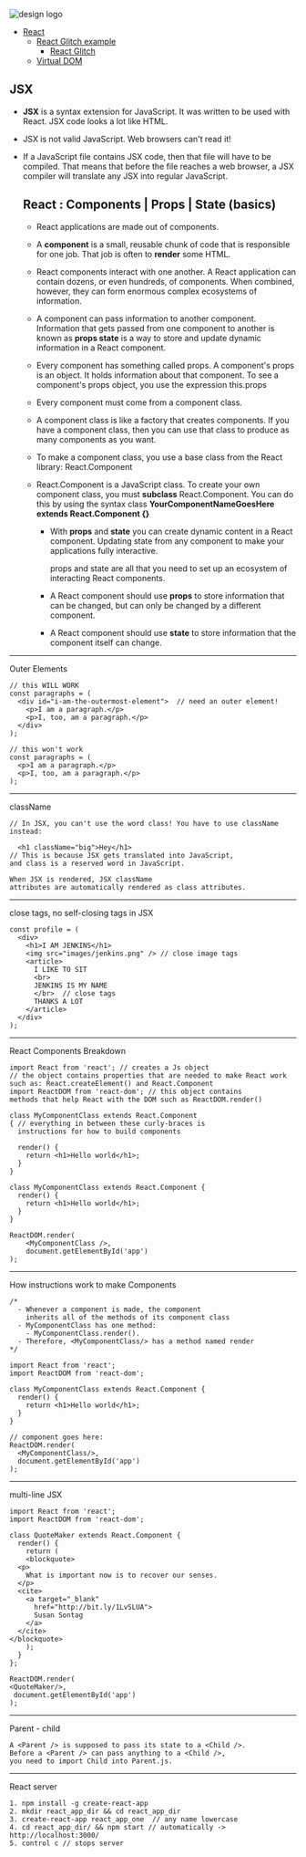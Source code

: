 
![design logo](https://kironroy.github.io/react2.svg)
* [React](https://reactjs.org/)
  * [React Glitch example](https://glitch.com/edit/#!/create-react-app-sample?path=README.md:1:0)
    * [React Glitch](https://glitch.com/react)
  * [Virtual DOM](http://reactkungfu.com/2015/10/the-difference-between-virtual-dom-and-dom/)

## JSX

* **JSX** is a syntax extension for JavaScript.
  It was written to be used with React.
  JSX code looks a lot like HTML.

* JSX is not valid JavaScript. Web browsers can't read it!

* If a JavaScript file contains JSX code, then that file will have to be compiled.
  That means that before the file reaches a web browser,
  a JSX compiler will translate any JSX into regular JavaScript.

  ## React : Components | Props | State (basics)

  * React applications are made out of components.

  * A **component** is a small,
    reusable chunk of code that is responsible for one job.
    That job is often to **render** some HTML.

  * React components interact with one another.
    A React application can contain dozens, or even hundreds, of components.
    When combined, however, they can
    form enormous complex ecosystems of information.

  * A component can pass information to another component.
    Information that gets passed from one component
    to another is known as **props
    state** is a way to store and update dynamic information
    in a React component.

  * Every component has something called props.
    A component's props is an object.
    It holds information about that component.
    To see a component's props object, you use the expression this.props

  * Every component must come from a component class.

  * A component class is like a factory that creates components.
    If you have a component class, then you can use
    that class to produce as many components as you want.

  * To make a component class,
    you use a base class from the React library: React.Component

  * React.Component is a JavaScript class. To create your own component class,
    you must **subclass** React.Component.
    You can do this by using the syntax class
    **YourComponentNameGoesHere extends React.Component {}**

    * With **props** and **state** you can create dynamic content in a React component.
      Updating state from any component to make your applications fully interactive.

      props and state are all that you need to set up an ecosystem of
      interacting React components.

    *  A React component should use **props** to store information that can be changed,
       but can only be changed by a different component.

    * A React component should use **state** to store information
      that the component itself can change.

***

Outer Elements
```
// this WILL WORK
const paragraphs = (
  <div id="i-am-the-outermost-element">  // need an outer element!
    <p>I am a paragraph.</p>
    <p>I, too, am a paragraph.</p>
  </div>
);

// this won't work
const paragraphs = (
  <p>I am a paragraph.</p>
  <p>I, too, am a paragraph.</p>
);
```
***

className
```
// In JSX, you can't use the word class! You have to use className instead:

  <h1 className="big">Hey</h1>
// This is because JSX gets translated into JavaScript,
and class is a reserved word in JavaScript.

When JSX is rendered, JSX className
attributes are automatically rendered as class attributes.
```
***

close tags, no self-closing tags in JSX
```
const profile = (
  <div>
    <h1>I AM JENKINS</h1>
    <img src="images/jenkins.png" /> // close image tags
    <article>
      I LIKE TO SIT
      <br>
      JENKINS IS MY NAME
      </br>  // close tags
      THANKS A LOT
    </article>
  </div>
);
```
***

React Components Breakdown
```
import React from 'react'; // creates a Js object
// the object contains properties that are needed to make React work  
such as: React.createElement() and React.Component
import ReactDOM from 'react-dom'; // this object contains
methods that help React with the DOM such as ReactDOM.render()

class MyComponentClass extends React.Component
{ // everything in between these curly-braces is
  instructions for how to build components

  render() {
    return <h1>Hello world</h1>;
  }
}

class MyComponentClass extends React.Component {
  render() {
    return <h1>Hello world</h1>;
  }
}

ReactDOM.render(
	<MyComponentClass />,
	document.getElementById('app')
);
```
***

How instructions work to make Components
```
/*
  - Whenever a component is made, the component
    inherits all of the methods of its component class
  - MyComponentClass has one method:
    - MyComponentClass.render().
  - Therefore, <MyComponentClass/> has a method named render
*/

import React from 'react';
import ReactDOM from 'react-dom';

class MyComponentClass extends React.Component {
  render() {
    return <h1>Hello world</h1>;
  }
}

// component goes here:
ReactDOM.render(
  <MyComponentClass/>,
  document.getElementById('app')
);
```
***

multi-line JSX
```
import React from 'react';
import ReactDOM from 'react-dom';

class QuoteMaker extends React.Component {
  render() {
    return (
    <blockquote>
  <p>
    What is important now is to recover our senses.
  </p>
  <cite>
    <a target="_blank"
      href="http://bit.ly/1LvSLUA">
      Susan Sontag
    </a>
  </cite>
</blockquote>
    );
  }
};

ReactDOM.render(
<QuoteMaker/>,
 document.getElementById('app')            
);
```
***

Parent - child
```
A <Parent /> is supposed to pass its state to a <Child />.
Before a <Parent /> can pass anything to a <Child />,
you need to import Child into Parent.js.
```
***

React server
```
1. npm install -g create-react-app
2. mkdir react_app_dir && cd react_app_dir
3. create-react-app react_app_one  // any name lowercase
4. cd react_app_dir/ && npm start // automatically -> http://localhost:3000/
5. control c // stops server
```
